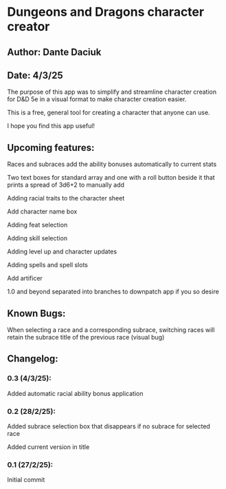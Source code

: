# Dungeons and Dragons character creator

## Author: Dante Daciuk

## Date: 4/3/25 

The purpose of this app was to simplify and streamline character creation for D&D 5e in a visual format to make character creation easier.

This is a free, general tool for creating a character that anyone can use. 

I hope you find this app useful!

[If you encounter any bugs, issues, or have an inquiry feel free to contact me at: dantedaciuk555@gmail.com]: #

[The above text needs to be commented out for full release and this text needs to be deleted on full release]: #

## Upcoming features:
Races and subraces add the ability bonuses automatically to current stats

Two text boxes for standard array and one with a roll button beside it that prints a spread of 3d6+2 to manually add

Adding racial traits to the character sheet

Add character name box

Adding feat selection

Adding skill selection

Adding level up and character updates

Adding spells and spell slots

Add artificer 

1.0 and beyond separated into branches to downpatch app if you so desire

## Known Bugs:
When selecting a race and a corresponding subrace, switching races will retain the subrace title of the previous race (visual bug)

## Changelog:

### 0.3 (4/3/25):
Added automatic racial ability bonus application

### 0.2 (28/2/25): 
Added subrace selection box that disappears if no subrace for selected race

Added current version in title

### 0.1 (27/2/25): 
Initial commit